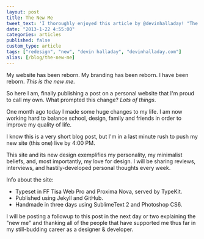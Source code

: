 ```yaml
---
layout: post
title: The New Me
tweet_text: 'I thoroughly enjoyed this article by @devinhalladay! "The New Me":'
date: "2013-1-22 4:55:00"
categories: articles
published: false
custom_type: article
tags: ["redesign", "new", "devin halladay", "devinhalladay.com"]
alias: [/blog/the-new-me]
---
```

My website has been reborn. My branding has been reborn. I have been reborn. *This is the new me*.

So here I am, finally publishing a post on a personal website that I'm proud to call my own. What prompted this change? *Lots of things*.

One month ago today I made some huge changes to my life. I am now working hard to balance school, design, family and friends in order to improve my quality of life.

I know this is a very short blog post, but I'm in a last minute rush to push my new site (this one) live by 4:00 PM.

This site and its new design exemplifies my personality, my minimalist beliefs, and, most importantly, my love for design. I will be sharing reviews, interviews, and hastily-developed personal thoughts every week.

Info about the site:

+ Typeset in FF Tisa Web Pro and Proxima Nova, served by TypeKit.
+ Published using Jekyll and GitHub.
+ Handmade in three days using SublimeText 2 and Photoshop CS6.

I will be posting a followup to this post in the next day or two explaining the "new me" and thanking all of the people that have supported me thus far in my still-budding career as a designer & developer.